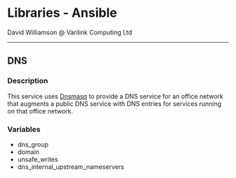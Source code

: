 # Libraries - Ansible

David Williamson @ Varilink Computing Ltd

------

## DNS

### Description

This service uses [Dnsmasq](https://thekelleys.org.uk/dnsmasq/doc.html) to provide a DNS service for an office network that augments a public DNS service with DNS entries for services running on that office network.

### Variables

- dns_group
- domain
- unsafe_writes
- dns_internal_upstream_nameservers
